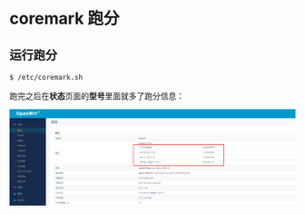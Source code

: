 # coremark 跑分

## 运行跑分

```bash
$ /etc/coremark.sh
```

跑完之后在**状态**页面的**型号**里面就多了跑分信息：

![跑分显示](assets/images/跑分显示.png)